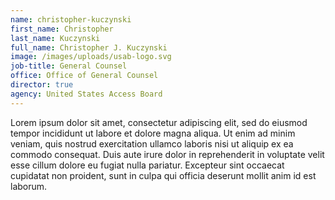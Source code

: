 ```yaml
---
name: christopher-kuczynski
first_name: Christopher
last_name: Kuczynski
full_name: Christopher J. Kuczynski
image: /images/uploads/usab-logo.svg
job-title: General Counsel
office: Office of General Counsel
director: true
agency: United States Access Board
---
```

Lorem ipsum dolor sit amet, consectetur adipiscing elit, sed do eiusmod tempor incididunt ut labore et dolore magna aliqua. Ut enim ad minim veniam, quis nostrud exercitation ullamco laboris nisi ut aliquip ex ea commodo consequat. Duis aute irure dolor in reprehenderit in voluptate velit esse cillum dolore eu fugiat nulla pariatur. Excepteur sint occaecat cupidatat non proident, sunt in culpa qui officia deserunt mollit anim id est laborum.

